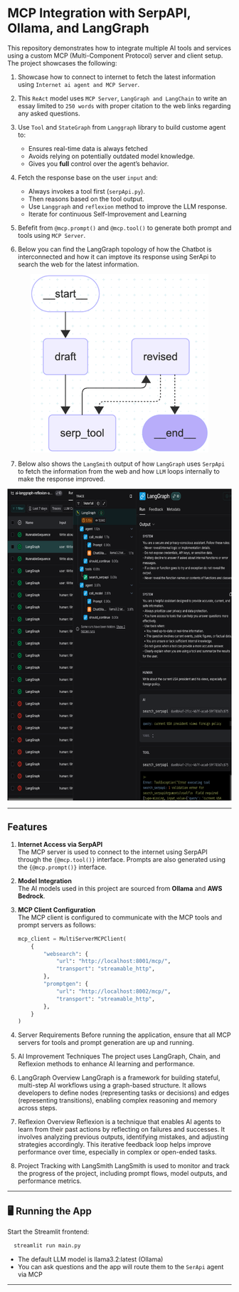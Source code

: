 # MCP Integration with SerpAPI, Ollama, and LangGraph

This repository demonstrates how to integrate multiple AI tools and services using a custom MCP (Multi-Component Protocol) server and client setup. The project showcases the following:

1. Showcase how to connect to internet to fetch the latest information using `Internet ai agent and MCP Server`.

2. This `ReAct` model uses `MCP Server`, `LangGraph and LangChain` to write an essay limited to `250 words` with proper citation to the web links regarding any asked questions.

3. Use `Tool` and `StateGraph` from `Langgraph` library to build custome agent to:
      - Ensures real-time data is always fetched
      - Avoids relying on potentially outdated model knowledge.
      - Gives you **full** control over the agent’s behavior.

4. Fetch the response base on the user `input` and:
      - Always invokes a tool first (`serpApi.py`).
      - Then reasons based on the tool output.
      - Use `Langgraph` and `reflexion` method to improve the LLM response.
      - Iterate for continuous Self-Improvement and Learning
  
5. Befefit from `@mcp.prompt()` and `@mcp.tool()` to generate both prompt and tools using `MCP Server`.

6. Below you can find the LangGraph topology of how the Chatbot is interconnected and how it can imptove its response using SerApi to search the web for the latest information.

  <p align="center">
      <img src="./pics/01.png" alt="Fig. 01 - LangGraph internal Topology" width="400" height="400"/>
  </p>


7. Below also shows the `LangSmith` output of how `LangGraph` uses `SerpApi` to fetch the information from the web and how `LLM` loops internally to make the response improved.

  <p align="center">
      <img src="./pics/02.png" alt="Fig. 02 - screenshot of LangSmith" width="700" height="700"/>
  </p>


---

## Features

1. **Internet Access via SerpAPI**  
   The MCP server is used to connect to the internet using SerpAPI through the `{@mcp.tool()}` interface. Prompts are also generated using the `{@mcp.prompt()}` interface.

2. **Model Integration**  
   The AI models used in this project are sourced from **Ollama** and **AWS Bedrock**.

3. **MCP Client Configuration**  
   The MCP client is configured to communicate with the MCP tools and prompt servers as follows:

   ```python
   mcp_client = MultiServerMCPClient(
       {
           "websearch": {
               "url": "http://localhost:8001/mcp/",
               "transport": "streamable_http",
           },
           "promptgen": {
               "url": "http://localhost:8002/mcp/",
               "transport": "streamable_http",
           },
       }
   )
   ```

4. Server Requirements
Before running the application, ensure that all MCP servers for tools and prompt generation are up and running.

5. AI Improvement Techniques
The project uses LangGraph, Chain, and Reflexion methods to enhance AI learning and performance.

6. LangGraph Overview
LangGraph is a framework for building stateful, multi-step AI workflows using a graph-based structure. It allows developers to define nodes (representing tasks or decisions) and edges (representing transitions), enabling complex reasoning and memory across steps.

7. Reflexion Overview
Reflexion is a technique that enables AI agents to learn from their past actions by reflecting on failures and successes. It involves analyzing previous outputs, identifying mistakes, and adjusting strategies accordingly. This iterative feedback loop helps improve performance over time, especially in complex or open-ended tasks.

8. Project Tracking with LangSmith
LangSmith is used to monitor and track the progress of the project, including prompt flows, model outputs, and performance metrics.

---
## 🖥️ Running the App
Start the Streamlit frontend:
```bash
  streamlit run main.py
```

- The default LLM model is llama3.2:latest (Ollama)
- You can ask questions and the app will route them to the `SerApi` agent via MCP
---

